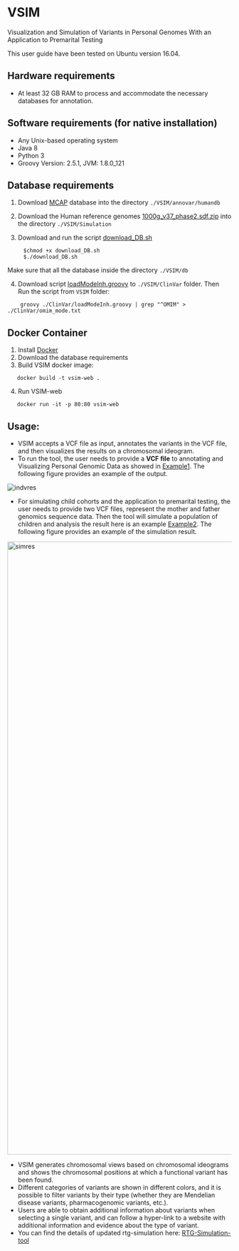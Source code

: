 # VSIM

Visualization and Simulation of Variants in Personal Genomes With an Application to Premarital Testing

This user guide have been tested on Ubuntu version 16.04.

## Hardware requirements
 - At least 32 GB RAM to process and accommodate the necessary databases for annotation.

## Software requirements (for native installation)
 - Any Unix-based operating system
 - Java 8
 - Python 3
 - Groovy Version: 2.5.1, JVM: 1.8.0_121
 
## Database requirements 
1. Download [MCAP](https://drive.google.com/file/d/13N0meotI2rTfbLt-GuL1ic-O3uokLvwH/view?usp=sharing) database into the directory `./VSIM/annovar/humandb` 

2. Download the Human reference genomes [1000g_v37_phase2.sdf.zip](https://s3.amazonaws.com/rtg-datasets/references/1000g_v37_phase2.sdf.zip) into the directory `./VSIM/Simulation` 

3. Download and run the script [download_DB.sh](https://github.com/azzatha/VSIM/blob/master/VSIM/download_DB.sh) 
```
     $chmod +x download_DB.sh
     $./download_DB.sh
```
Make sure that all the database inside the directory `./VSIM/db` 

4. Download script [loadModeInh.groovy](https://github.com/azzatha/VSIM/blob/master/VSIM/ClinVar/loadModeInh.groovy) to `./VSIM/ClinVar` folder. Then Run the script from `VSIM` folder:
```
    groovy ./ClinVar/loadModeInh.groovy | grep "^OMIM" > ./ClinVar/omim_mode.txt
```

## Docker Container
1. Install [Docker](https://docs.docker.com/)
2. Download the database requirements
3. Build VSIM docker image:
```
   docker build -t vsim-web .
```
4. Run VSIM-web
```
   docker run -it -p 80:80 vsim-web
```

## Usage:

- VSIM accepts a VCF file as input, annotates the variants in the VCF file, and then visualizes the results on a chromosomal ideogram.
- To run the tool, the user needs to provide a **VCF file** to annotating and Visualizing Personal Genomic Data as showed in [Example1](https://github.com/azzatha/VSIM/blob/master/vsim.com/result1example.html).
The following figure provides an example of the output.


![indvres](https://user-images.githubusercontent.com/31382680/49799724-add17400-fd56-11e8-8f56-6a1136f71923.png)


- For simulating child cohorts and the application to premarital testing, the user needs to provide two VCF files, represent the mother and father genomics sequence data. Then the tool will simulate a population of children and analysis the result here is an example [Example2](https://github.com/azzatha/VSIM/blob/master/vsim.com/result2example.html).
The following figure provides an example of the simulation result. 

<img width="1376" alt="simres" src="https://user-images.githubusercontent.com/31382680/49799992-72837500-fd57-11e8-95ca-bf374842363f.png">


- VSIM generates chromosomal views based on chromosomal ideograms and shows the chromosomal positions at which a functional variant has been found. 
- Different categories of variants are shown in different colors, and it is possible to filter variants by their type (whether they are Mendelian disease variants, pharmacogenomic variants, etc.). 
- Users are able to obtain additional information about variants when selecting a single variant, and can follow a hyper-link to a website with additional information and evidence about the type of variant. 
- You can find the details of updated rtg-simulation here: [RTG-Simulation-tool](https://github.com/bio-ontology-research-group/RTG-Simulation-tool)
